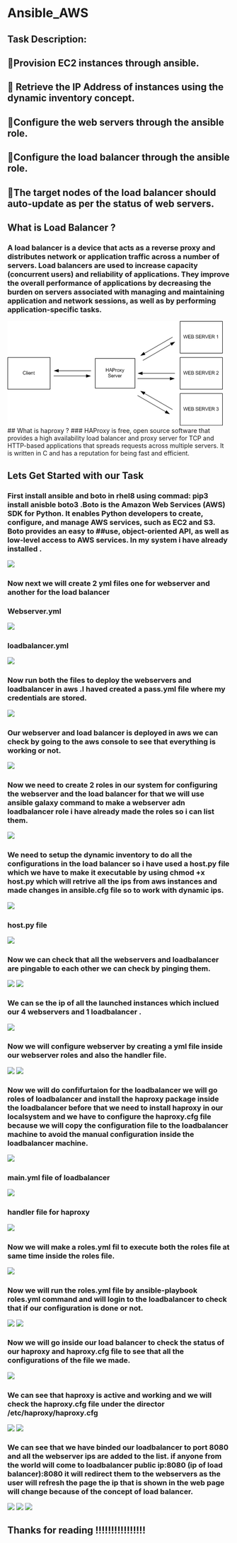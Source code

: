 # Ansible_AWS
## Task Description:

## 🔅Provision EC2 instances through ansible.

## 🔅 Retrieve the IP Address of instances using the dynamic inventory concept.

## 🔅Configure the web servers through the ansible role.

## 🔅Configure the load balancer through the ansible role.

## 🔅The target nodes of the load balancer should auto-update as per the status of web servers.

## What is Load Balancer ?
### A load balancer is a device that acts as a reverse proxy and distributes network or application traffic across a number of servers. Load balancers are used to increase capacity (concurrent users) and reliability of applications. They improve the overall performance of applications by decreasing the burden on servers associated with managing and maintaining application and network sessions, as well as by performing application-specific tasks.

<img src = "images/0.png">
## What is haproxy ?
### HAProxy is free, open source software that provides a high availability load balancer and proxy server for TCP and HTTP-based applications that spreads requests across multiple servers. It is written in C and has a reputation for being fast and efficient.

## Lets Get Started with our Task
### First install ansible and boto in rhel8 using commad: pip3 install anisble boto3 .Boto is the Amazon Web Services (AWS) SDK for Python. It enables Python developers to create, configure, and manage AWS services, such as EC2 and S3. Boto provides an easy to ##use, object-oriented API, as well as low-level access to AWS services. In my system i have already installed .

<img src = "images/0(1).png">

### Now next we will create 2 yml files one for webserver and another for the load balancer

### Webserver.yml

<img src = "images/0(2).png">

### loadbalancer.yml
<img src = "images/0(3).png">

### Now run both the files to deploy the webservers and loadbalancer in aws .I haved created a pass.yml file where my credentials are stored.

<img src = "images/0(4).png">

### Our webserver and load balancer is deployed in aws we can check by going to the aws console to see that everything is working or not.

<img src = "images/0(5).png">

### Now we need to create 2 roles in our system for configuring the webserver and the load balancer for that we will use ansible galaxy command to make a webserver adn loadbalancer role i have already made the roles so i can list them.

<img src = "images/0(6).png">

### We need to setup the dynamic inventory to do all the configurations in the load balancer so i have used a host.py file which we have to make it executable by using chmod +x host.py which will retrive all the ips from aws instances and made changes in ansible.cfg file so to work with dynamic ips.

<img src = "images/0(7).png">

### host.py file

<img src = "images/0(8).png">

### Now we can check that all the webservers and loadbalancer are pingable to each other we can check by pinging them.

<img src = "images/0(9).png">
<img src = "images/0(10).png">

### We can se the ip of all the launched instances which inclued our 4 webservers and 1 loadbalancer .

<img src = "images/0(11).png">

### Now we will configure webserver by creating a yml file inside our webserver roles and also the handler file.

<img src = "images/0(12).png">
<img src = "images/0(13).png">

### Now we will do confifurtaion for the loadbalancer we will go roles of loadbalancer and install the haproxy package inside the loadbalancer before that we need to install haproxy in our localsystem and we have to configure the haproxy.cfg file because we will copy the configuration file to the loadbalancer machine to avoid the manual configuration inside the loadbalancer machine.

<img src = "images/0(14).png">

### main.yml file of loadbalancer

<img src = "images/0(15).png">

### handler file for haproxy

<img src = "images/0(16).png">

### Now we will make a roles.yml fil to execute both the roles file at same time inside the roles file.

<img src = "images/0(17).png">

### Now we will run the roles.yml file by ansible-playbook roles.yml command and will login to the loadbalancer to check that if our configuration is done or not.

<img src = "images/0(18).png">
<img src = "images/0(19).png">

### Now we will go inside our load balancer to check the status of our haproxy and haproxy.cfg file to see that all the configurations of the file we made.

<img src = "images/0(20).png">

### We can see that haproxy is active and working and we will check the haproxy.cfg file under the director /etc/haproxy/haproxy.cfg

<img src = "images/0(21).png">
<img src = "images/0(22).png">

### We can see that we have binded our loadbalancer to port 8080 and all the webserver ips are added to the list. if anyone from the world will come to loadbalancer public ip:8080 (ip of load balancer):8080 it will redirect them to the webservers as the user will refresh the page the ip that is shown in the web page will change because of the concept of load balancer.

<img src = "images/0(23).png">
<img src = "images/0(24).png">
<img src = "images/0(25).png">

## Thanks for reading !!!!!!!!!!!!!!!!
